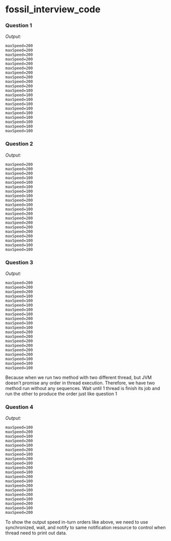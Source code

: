 # fossil_interview_code

### Question 1

*Output:*
```
maxSpeed=200
maxSpeed=200
maxSpeed=200
maxSpeed=200
maxSpeed=200
maxSpeed=200
maxSpeed=200
maxSpeed=200
maxSpeed=200
maxSpeed=200
maxSpeed=100
maxSpeed=100
maxSpeed=100
maxSpeed=100
maxSpeed=100
maxSpeed=100
maxSpeed=100
maxSpeed=100
maxSpeed=100
maxSpeed=100
```

### Question 2

*Output:*
```
maxSpeed=200
maxSpeed=200
maxSpeed=200
maxSpeed=100
maxSpeed=100
maxSpeed=100
maxSpeed=100
maxSpeed=100
maxSpeed=200
maxSpeed=100
maxSpeed=100
maxSpeed=200
maxSpeed=200
maxSpeed=200
maxSpeed=200
maxSpeed=200
maxSpeed=200
maxSpeed=100
maxSpeed=100
maxSpeed=100
```
### Question 3

*Output:*
```
maxSpeed=200
maxSpeed=200
maxSpeed=200
maxSpeed=100
maxSpeed=100
maxSpeed=100
maxSpeed=100
maxSpeed=100
maxSpeed=200
maxSpeed=100
maxSpeed=100
maxSpeed=200
maxSpeed=200
maxSpeed=200
maxSpeed=200
maxSpeed=200
maxSpeed=200
maxSpeed=100
maxSpeed=100
maxSpeed=100
```
Because when we run two method with two different thread, but JVM doesn't promise any order in thread execution.
Therefore, we have two method run without any sequences. Wait until 1 thread is finish its job and run the other to produce the order just like question 1

### Question 4

*Output:*
```
maxSpeed=100
maxSpeed=200
maxSpeed=100
maxSpeed=200
maxSpeed=100
maxSpeed=200
maxSpeed=100
maxSpeed=200
maxSpeed=100
maxSpeed=200
maxSpeed=100
maxSpeed=200
maxSpeed=100
maxSpeed=200
maxSpeed=100
maxSpeed=200
maxSpeed=100
maxSpeed=200
maxSpeed=100
maxSpeed=200
```
To show the output speed in-turn orders like above, we need to use synchronized, wait, and notify to same notification resource to control when thread need to print out data.
